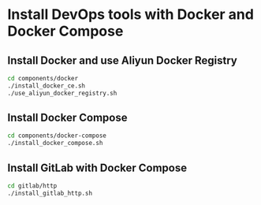 
# Install DevOps tools with Docker and Docker Compose

## Install Docker and use Aliyun Docker Registry

```bash
cd components/docker
./install_docker_ce.sh
./use_aliyun_docker_registry.sh
```

## Install Docker Compose

```bash
cd components/docker-compose
./install_docker_compose.sh
```

## Install GitLab with Docker Compose

```bash
cd gitlab/http
./install_gitlab_http.sh
```